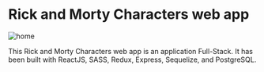# Rick and Morty Characters web app

![home]()



  This Rick and Morty Characters web app is an application Full-Stack. 
  It has been built with ReactJS, SASS, Redux, Express, Sequelize, and PostgreSQL.
  
